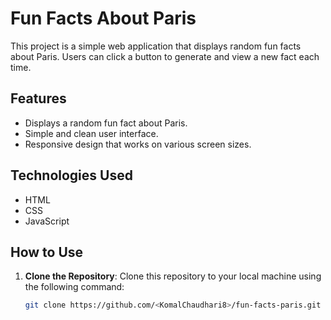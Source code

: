 # Fun Facts About Paris

This project is a simple web application that displays random fun facts about Paris. Users can click a button to generate and view a new fact each time.

## Features

- Displays a random fun fact about Paris.
- Simple and clean user interface.
- Responsive design that works on various screen sizes.

## Technologies Used

- HTML
- CSS
- JavaScript

## How to Use

1. **Clone the Repository**: Clone this repository to your local machine using the following command:
   ```bash
   git clone https://github.com/<KomalChaudhari8>/fun-facts-paris.git
